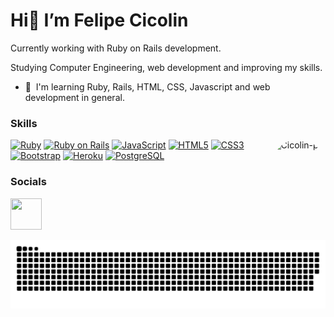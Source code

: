 Hi👋 I’m Felipe Cicolin
==================================

<p> Currently working with Ruby on Rails development. </p>
<p> Studying Computer Engineering, web development and improving my skills. </p>

* 🧠  I'm learning Ruby, Rails, HTML, CSS, Javascript and web development in general.

### Skills

<p align="left">
<img align="right" alt="Cicolin-pic" height="160" style="border-radius:50px;" src="https://user-images.githubusercontent.com/58073599/158017783-f811fb6f-4065-459a-acfb-d0926cec42dc.png">

<a href="https://www.ruby-lang.org/en/" target="_blank" rel="noreferrer"><img src="https://raw.githubusercontent.com/danielcranney/readme-generator/main/public/icons/skills/ruby-colored.svg" width="50" height="50" alt="Ruby" /></a>
<a href="https://rubyonrails.org/" target="_blank" rel="noreferrer"><img src="https://cdn.jsdelivr.net/gh/devicons/devicon/icons/rails/rails-original-wordmark.svg" width="50" height="50" alt="Ruby on Rails" /></a>
<a href="https://developer.mozilla.org/en-US/docs/Web/JavaScript" target="_blank" rel="noreferrer"><img src="https://raw.githubusercontent.com/danielcranney/readme-generator/main/public/icons/skills/javascript-colored.svg" width="50" height="50" alt="JavaScript" /></a>
<a href="https://developer.mozilla.org/en-US/docs/Glossary/HTML5" target="_blank" rel="noreferrer"><img src="https://raw.githubusercontent.com/danielcranney/readme-generator/main/public/icons/skills/html5-colored.svg" width="50" height="50" alt="HTML5" /></a>
<a href="https://www.w3.org/TR/CSS/#css" target="_blank" rel="noreferrer"><img src="https://raw.githubusercontent.com/danielcranney/readme-generator/main/public/icons/skills/css3-colored.svg" width="50" height="50" alt="CSS3" /></a>
<a href="https://getbootstrap.com/" target="_blank" rel="noreferrer"><img src="https://raw.githubusercontent.com/danielcranney/readme-generator/main/public/icons/skills/bootstrap-colored.svg" width="50" height="50" alt="Bootstrap" /></a>
<a href="https://www.heroku.com/" target="_blank" rel="noreferrer"><img src="https://raw.githubusercontent.com/danielcranney/readme-generator/main/public/icons/skills/heroku-colored.svg" width="50" height="50" alt="Heroku" /></a>
<a href="https://www.postgresql.org/" target="_blank" rel="noreferrer"><img src="https://raw.githubusercontent.com/danielcranney/readme-generator/main/public/icons/skills/postgresql-colored.svg" width="50" height="50" alt="PostgreSQL" /></a>
</p>

### Socials

<p align="left"><a href="https://www.linkedin.com/in/fcicolin" target="_blank" rel="noreferrer"><img src="https://raw.githubusercontent.com/danielcranney/readme-generator/main/public/icons/socials/linkedin.svg" width="50" height="50" /></a></p>

![Snake animation](https://github.com/felipecicolin/felipecicolin/blob/output/github-contribution-grid-snake.svg)
</div>
